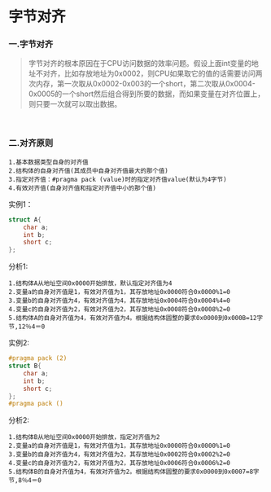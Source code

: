  # 字节对齐


### 一.字节对齐

>字节对齐的根本原因在于CPU访问数据的效率问题。假设上面int变量的地址不对齐，比如存放地址为0x0002，则CPU如果取它的值的话需要访问两次内存，第一次取从0x0002-0x003的一个short，第二次取从0x0004-0x0005的一个short然后组合得到所要的数据，而如果变量在对齐位置上，则只要一次就可以取出数据。

<br>

### 二.对齐原则

 ```
1.基本数据类型自身的对齐值
2.结构体的自身对齐值(其成员中自身对齐值最大的那个值)
3.指定对齐值：#pragma pack (value)时的指定对齐值value(默认为4字节)
4.有效对齐值(自身对齐值和指定对齐值中小的那个值)
 ```

实例1：

```cpp
struct A{
    char a;
    int b;
    short c;
};
```

分析1:

```
1.结构体A从地址空间0x0000开始排放，默认指定对齐值为4
2.变量a的自身对齐值是1，有效对齐值为1，其存放地址0x0000符合0x0000%1=0
3.变量b的自身对齐值为4，有效对齐值为4，其存放地址0x0004符合0x0004%4=0
4.变量c的自身对齐值为2，有效对齐值为2，其存放地址0x0008符合0x0008%2=0
5.结构体A的自身对齐值为4，有效对齐值为4。根据结构体圆整的要求0x0000到0x000B=12字节,12％4＝0
```

实例2:

```cpp
#pragma pack (2)
struct B{
    char a;
    int b;
    short c;
};
#pragma pack ()
```

分析2:

```
1.结构体B从地址空间0x0000开始排放，指定对齐值为2
2.变量a的自身对齐值是1，有效对齐值为1，其存放地址0x0000符合0x0000%1=0
3.变量b的自身对齐值为4，有效对齐值为2，其存放地址0x0002符合0x0002%2=0
4.变量c的自身对齐值为2，有效对齐值为2，其存放地址0x0006符合0x0006%2=0
5.结构体B的自身对齐值为4，有效对齐值为2。根据结构体圆整的要求0x0000到0x0007=8字节,8％4＝0
```
